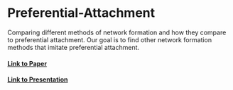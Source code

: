 # Preferential-Attachment
Comparing different methods of network formation and how they compare to preferential attachment. Our goal is to find other network formation methods that imitate preferential attachment.

#### [Link to Paper](https://docs.google.com/document/d/1Z0bVyxpgeK3L42TU1iFvXibSyLvEb8Kc3y-BfuR2yac/edit?usp=sharing)

#### [Link to Presentation](https://docs.google.com/presentation/d/1-X65ddOlckT5VC4_JtByytzYg40PkeWm1OsfIn5I1IY/edit?usp=sharing)
